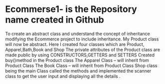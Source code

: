# Ecommerse1- is the Repository name created in Github
To create an abstract class and understand the concept of inheritance
modifying the Ecommerce project to include 
inheritance. My Product class will now be abstract.
Here I created four classes which are Product, Apparel,Bath,Book and Shop
The private attributes of the Product class are made public by using CONSTRUCTORS,GETTERS and SETTERS
Created buy()method in the Product class
The Apparel Class – will inherit from Product Class
The Book Class – will inherit from Product Class
Shop class being the main Class called the methods and implemented the scanner class to get the user input and displaying all the details .
 
